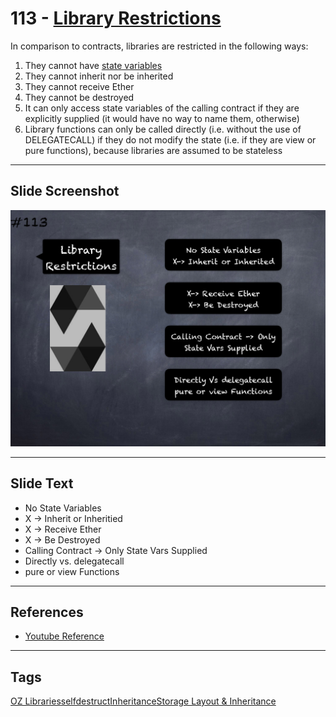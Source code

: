 # 113 - [Library Restrictions](Library%20Restrictions.md)
In comparison to contracts, libraries are restricted in the following ways:

1.  They cannot have [state variables](State%20Variables.md)
2.  They cannot inherit nor be inherited
3.  They cannot receive Ether
4.  They cannot be destroyed
5.  It can only access state variables of the calling contract if they are explicitly supplied (it would have no way to name them, otherwise)
6.  Library functions can only be called directly (i.e. without the use of DELEGATECALL) if they do not modify the state (i.e. if they are view or pure functions), because libraries are assumed to be stateless

___
## Slide Screenshot
![113.png](../../images/solidity201/113.png)
___
## Slide Text
- No State Variables
- X -> Inherit or Inheritied
- X -> Receive Ether
- X -> Be Destroyed
- Calling Contract -> Only State Vars Supplied
- Directly vs. delegatecall
- pure or view Functions
___
## References
- [Youtube Reference](https://youtu.be/3bFgsmsQXrE?t=924)
___
## Tags
[OZ Libraries](OZ%20Libraries.md)[selfdestruct](../2.%20Solidity%20101/selfdestruct.md)[Inheritance](Inheritance.md)[Storage Layout & Inheritance](Storage%20Layout%20&%20Inheritance.md)